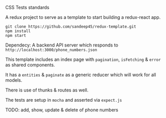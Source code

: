 CSS
Tests
standards

A redux project to serve as a template to start building a redux-react app.

````
git clone https://github.com/sandeep45/redux-template.git
npm install
npm start
````

Dependecy: A backend API server which responds to `http://localhost:3000/phone_numbers.json`

This template includes an index page with `pagination`, `isFetching` & `error` as shared components.

It has a `entities` & `paginate` as a generic reducer which will work for all models.

There is use of thunks & routes as well.

The tests are setup in `mocha` and asserted via `expect.js`

TODO:
add, show, update & delete of phone numbers